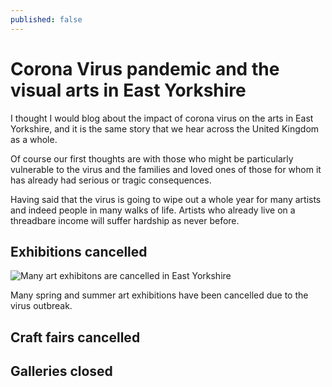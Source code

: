 ```yaml
---
published: false
---
```

# Corona Virus pandemic and the visual arts in East Yorkshire

I thought I would blog about the impact of corona virus on the arts in East Yorkshire, and it is the same story that we hear across the United Kingdom as a whole.

Of course our first thoughts are with those who might be particularly vulnerable to the virus and the families and loved ones of those for whom it has already had serious or tragic consequences.

Having said that the virus is going to wipe out a whole year for many artists and indeed people in many walks of life. Artists who already live on a threadbare income will suffer hardship as never before.

## Exhibitions cancelled

![Many art exhibitons are cancelled in East Yorkshire](https://res.cloudinary.com/dtn9ari2r/image/upload/v1584788138/blog/Screenshot_2020-03-21_at_10.53.34.png)

Many spring and summer art exhibitions have been cancelled due to the virus outbreak.

## Craft fairs cancelled

## Galleries closed
